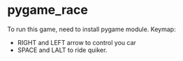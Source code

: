 # pygame_race

To run this game, need to install pygame module.
Keymap:
  - RIGHT and LEFT arrow to control you car
  - SPACE and LALT to ride quiker.
